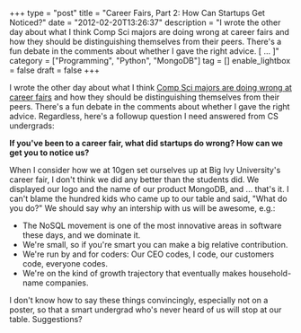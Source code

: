 +++
type = "post"
title = "Career Fairs, Part 2: How Can Startups Get Noticed?"
date = "2012-02-20T13:26:37"
description = "I wrote the other day about what I think Comp Sci majors are doing wrong at career fairs and how they should be distinguishing themselves from their peers. There's a fun debate in the comments about whether I gave the right advice. [ ... ]"
category = ["Programming", "Python", "MongoDB"]
tag = []
enable_lightbox = false
draft = false
+++

<p>I wrote the other day about what I think <a href="/so-youre-coming-to-a-career-fair/">Comp Sci majors are doing
wrong at career fairs</a> and how
they should be distinguishing themselves from their peers. There's a fun
debate in the comments about whether I gave the right advice.
Regardless, here's a followup question I need answered from CS
undergrads:</p>
<p><strong>If you've been to a career fair, what did startups do wrong? How can
we get you to notice us?</strong></p>
<p>When I consider how we at 10gen set ourselves up at Big Ivy University's
career fair, I don't think we did any better than the students did. We
displayed our logo and the name of our product MongoDB, and ... that's
it. I can't blame the hundred kids who came up to our table and said,
"What do you do?" We should say why an intership with us will be
awesome, e.g.:</p>
<ul>
<li>The NoSQL movement is one of the most innovative areas in software
    these days, and we dominate it.</li>
<li>We're small, so if you're smart you can make a big relative
    contribution.</li>
<li>We're run by and for coders: Our CEO codes, I code, our customers
    code, everyone codes.</li>
<li>We're on the kind of growth trajectory that eventually makes
    household-name companies.</li>
</ul>
<p>I don't know how to say these things convincingly, especially not on a
poster, so that a smart undergrad who's never heard of us will stop at
our table. Suggestions?</p>
